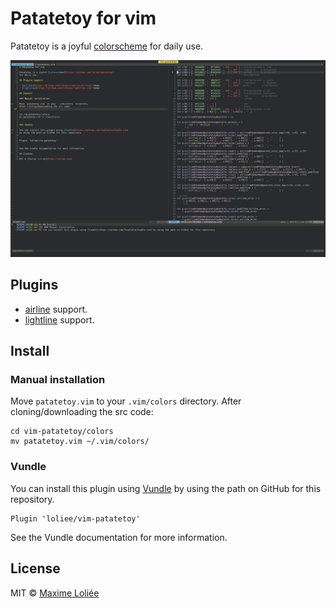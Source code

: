 # Patatetoy for vim

Patatetoy is a joyful [colorscheme](https://github.com/loliee/patatetoy)
for daily use.

![](./screenshot.png)

## Plugins

- [airline](https://github.com/vim-airline/vim-airline) support.
- [lightline](https://github.com/itchyny/lightline.vim) support.

## Install

### Manual installation

Move `patatetoy.vim` to your `.vim/colors` directory.
After cloning/downloading the src code:

```
cd vim-patatetoy/colors
mv patatetoy.vim ~/.vim/colors/
```

### Vundle

You can install this plugin using [Vundle](https://github.com/VundleVim/Vundle.vim)
by using the path on GitHub for this repository.

```
Plugin 'loliee/vim-patatetoy'
```

See the Vundle documentation for more information.

## License

MIT © [Maxime Loliée](http://loliee.com)
